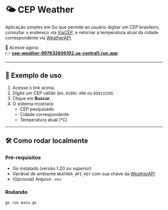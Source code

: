 # 🌤️ CEP Weather

Aplicação simples em Go que permite ao usuário digitar um CEP brasileiro, consultar o endereço via [ViaCEP](https://viacep.com.br), e retornar a temperatura atual da cidade correspondente via [WeatherAPI](https://www.weatherapi.com/).

🚀 Acesse agora:  
👉 **[cep-weather-997632606102.us-central1.run.app](https://cep-weather-997632606102.us-central1.run.app)**

---

## 🧪 Exemplo de uso

1. Acesse o link acima.
2. Digite um CEP válido (ex: `01001-000` ou `85813220`).
3. Clique em **Buscar**.
4. O sistema mostrará:
   - CEP pesquisado
   - Cidade correspondente
   - Temperatura atual (°C)

---

## 🛠️ Como rodar localmente

### Pré-requisitos

- Go instalado (versão 1.20 ou superior)
- Variável de ambiente `WEATHER_API_KEY` com sua chave da [WeatherAPI](https://www.weatherapi.com/)
- (Opcional) Arquivo `.env`

### Rodando

```bash
go run main.go

